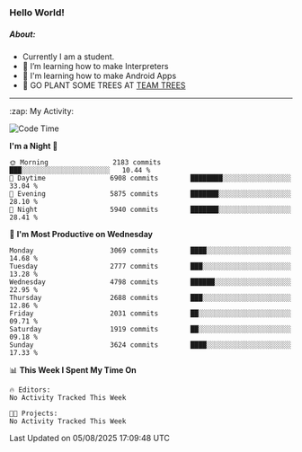 ### Hello World!

##### About:
- Currently I am a student.
- 🌱 I’m learning how to make Interpreters
- 🌱 I'm learning how to make Android Apps
- 🌱 GO PLANT SOME TREES AT [TEAM TREES](https://teamtrees.org/)

---
  <summary>:zap: My Activity:</summary>
  
<!--START_SECTION:waka-->
![Code Time](http://img.shields.io/badge/Code%20Time-1%2C675%20hrs%2033%20mins-blue)

**I'm a Night 🦉** 

```text
🌞 Morning                2183 commits        ███░░░░░░░░░░░░░░░░░░░░░░   10.44 % 
🌆 Daytime                6908 commits        ████████░░░░░░░░░░░░░░░░░   33.04 % 
🌃 Evening                5875 commits        ███████░░░░░░░░░░░░░░░░░░   28.10 % 
🌙 Night                  5940 commits        ███████░░░░░░░░░░░░░░░░░░   28.41 % 
```
📅 **I'm Most Productive on Wednesday** 

```text
Monday                   3069 commits        ████░░░░░░░░░░░░░░░░░░░░░   14.68 % 
Tuesday                  2777 commits        ███░░░░░░░░░░░░░░░░░░░░░░   13.28 % 
Wednesday                4798 commits        ██████░░░░░░░░░░░░░░░░░░░   22.95 % 
Thursday                 2688 commits        ███░░░░░░░░░░░░░░░░░░░░░░   12.86 % 
Friday                   2031 commits        ██░░░░░░░░░░░░░░░░░░░░░░░   09.71 % 
Saturday                 1919 commits        ██░░░░░░░░░░░░░░░░░░░░░░░   09.18 % 
Sunday                   3624 commits        ████░░░░░░░░░░░░░░░░░░░░░   17.33 % 
```


📊 **This Week I Spent My Time On** 

```text
🔥 Editors: 
No Activity Tracked This Week

🐱‍💻 Projects: 
No Activity Tracked This Week
```


 Last Updated on 05/08/2025 17:09:48 UTC
<!--END_SECTION:waka-->
